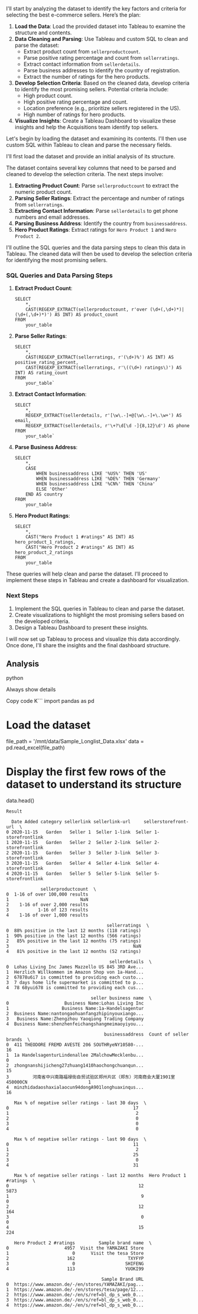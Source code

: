 
I'll start by analyzing the dataset to identify the key factors and criteria for selecting the best e-commerce sellers. Here’s the plan:

1.  **Load the Data**: Load the provided dataset into Tableau to examine the structure and contents.
2.  **Data Cleaning and Parsing**: Use Tableau and custom SQL to clean and parse the dataset:
    -   Extract product count from `sellerproductcount`.
    -   Parse positive rating percentage and count from `sellerratings`.
    -   Extract contact information from `sellerdetails`.
    -   Parse business addresses to identify the country of registration.
    -   Extract the number of ratings for the hero products.
3.  **Develop Selection Criteria**: Based on the cleaned data, develop criteria to identify the most promising sellers. Potential criteria include:
    -   High product count.
    -   High positive rating percentage and count.
    -   Location preference (e.g., prioritize sellers registered in the US).
    -   High number of ratings for hero products.
4.  **Visualize Insights**: Create a Tableau Dashboard to visualize these insights and help the Acquisitions team identify top sellers.

Let's begin by loading the dataset and examining its contents. I'll then use custom SQL within Tableau to clean and parse the necessary fields.

I'll first load the dataset and provide an initial analysis of its structure.

The dataset contains several key columns that need to be parsed and cleaned to develop the selection criteria. The next steps involve:

1.  **Extracting Product Count**: Parse `sellerproductcount` to extract the numeric product count.
2.  **Parsing Seller Ratings**: Extract the percentage and number of ratings from `sellerratings`.
3.  **Extracting Contact Information**: Parse `sellerdetails` to get phone numbers and email addresses.
4.  **Parsing Business Address**: Identify the country from `businessaddress`.
5.  **Hero Product Ratings**: Extract ratings for `Hero Product 1` and `Hero Product 2`.

I'll outline the SQL queries and the data parsing steps to clean this data in Tableau. The cleaned data will then be used to develop the selection criteria for identifying the most promising sellers.

### SQL Queries and Data Parsing Steps

1.  **Extract Product Count**:
  
    ```
    SELECT 
        *,
        CAST(REGEXP_EXTRACT(sellerproductcount, r'over (\d+(,\d+)*)|(\d+(,\d+)*)') AS INT) AS product_count
    FROM 
        your_table
    ```
2.  **Parse Seller Ratings**:
    
    ```
    SELECT 
        *,
        CAST(REGEXP_EXTRACT(sellerratings, r'(\d+)%') AS INT) AS positive_rating_percent,
        CAST(REGEXP_EXTRACT(sellerratings, r'\((\d+) ratings\)') AS INT) AS rating_count
    FROM 
        your_table` 
    ```
3.  **Extract Contact Information**:
    
    ```    
    SELECT 
        *,
        REGEXP_EXTRACT(sellerdetails, r'[\w\.-]+@[\w\.-]+\.\w+') AS email,
        REGEXP_EXTRACT(sellerdetails, r'\+?\d[\d -]{8,12}\d') AS phone
    FROM 
        your_table` 
	```
    
4.  **Parse Business Address**:
    
	```
    SELECT 
        *,
        CASE
            WHEN businessaddress LIKE '%US%' THEN 'US'
            WHEN businessaddress LIKE '%DE%' THEN 'Germany'
            WHEN businessaddress LIKE '%CN%' THEN 'China'
            ELSE 'Other'
        END AS country
    FROM 
        your_table
	```
5.  **Hero Product Ratings**:
    
    ```    
    SELECT 
        *,
        CAST("Hero Product 1 #ratings" AS INT) AS hero_product_1_ratings,
        CAST("Hero Product 2 #ratings" AS INT) AS hero_product_2_ratings
    FROM 
        your_table
    ```

These queries will help clean and parse the dataset. I'll proceed to implement these steps in Tableau and create a dashboard for visualization.

### Next Steps

1.  Implement the SQL queries in Tableau to clean and parse the dataset.
2.  Create visualizations to highlight the most promising sellers based on the developed criteria.
3.  Design a Tableau Dashboard to present these insights.

I will now set up Tableau to process and visualize this data accordingly. Once done, I'll share the insights and the final dashboard structure. ​


## Analysis

python

Always show details

Copy code
K```
import pandas as pd

# Load the dataset
file_path = '/mnt/data/Sample_Longlist_Data.xlsx'
data = pd.read_excel(file_path)

# Display the first few rows of the dataset to understand its structure
data.head()
```
Result

  Date Added category sellerlink sellerlink-url     sellerstorefront-url  \
0 2020-11-15   Garden   Seller 1  Seller 1-link  Seller 1-storefrontlink   
1 2020-11-15   Garden   Seller 2  Seller 2-link  Seller 2-storefrontlink   
2 2020-11-15   Garden   Seller 3  Seller 3-link  Seller 3-storefrontlink   
3 2020-11-15   Garden   Seller 4  Seller 4-link  Seller 4-storefrontlink   
4 2020-11-15   Garden   Seller 5  Seller 5-link  Seller 5-storefrontlink   

             sellerproductcount  \
0  1-16 of over 100,000 results   
1                           NaN   
2    1-16 of over 2,000 results   
3           1-16 of 123 results   
4    1-16 of over 1,000 results   

                                      sellerratings  \
0  88% positive in the last 12 months (118 ratings)   
1  90% positive in the last 12 months (566 ratings)   
2   85% positive in the last 12 months (75 ratings)   
3                                               NaN   
4   81% positive in the last 12 months (52 ratings)   

                                       sellerdetails  \
0  Lohas Living Inc James Mazzello US 845 3RD Ave...   
1  Herzlich Willkommen im Amazon Shop von 1a-Hand...   
2  67878u6i7 is committed to providing each custo...   
3  7 days home life supermarket is committed to p...   
4  78 68yui678 is committed to providing each cus...   

                                seller business name  \
0                     Business Name:Lohas Living Inc   
1                    Business Name:1a-Handelsagentur   
2  Business Name:nantongaohuanfangzhipinyouxiango...   
3   Business Name:Zhengzhou Yaoqiong Trading Company   
4  Business Name:shenzhenfeichangshangmeimaoyiyou...   

                                     businessaddress  Count of seller brands  \
0  411 THEODORE FREMD AVESTE 206 SOUTHRyeNY10580-...                      16   
1  1a HandelsagenturLindenallee 2MalchowMecklenbu...                       0   
2  zhongnanshijicheng27zhuang1410haochongchuanqun...                      15   
3         河南省中兴南路福禄街自贸试验区郑州片区（郑东）河南商会大厦1901室450000CN                       1   
4  minzhidadaoshaxialaocun94dongA901longhuaxinqus...                      16   

   Max % of negative seller ratings - last 30 days  \
0                                               17   
1                                                2   
2                                                0   
3                                                0   
4                                                0   

   Max % of negative seller ratings - last 90 days  \
0                                               11   
1                                                2   
2                                               25   
3                                                0   
4                                               31   

   Max % of negative seller ratings - last 12 months  Hero Product 1 #ratings  \
0                                                 12                     5873   
1                                                  9                        0   
2                                                 12                      164   
3                                                  0                        0   
4                                                 15                      224   

   Hero Product 2 #ratings         Sample brand name  \
0                     4957  Visit the YAMAZAKI Store   
1                        0      Visit the tesa Store   
2                      162                    TXYFYP   
3                        0                   SHIFENG   
4                      113                   YUOKI99   

                                    Sample Brand URL  
0  https://www.amazon.de/-/en/stores/YAMAZAKI/pag...  
1  https://www.amazon.de/-/en/stores/tesa/page/12...  
2  https://www.amazon.de/-/en/s/ref=bl_dp_s_web_0...  
3  https://www.amazon.de/-/en/s/ref=bl_dp_s_web_0...  
4  https://www.amazon.de/-/en/s/ref=bl_dp_s_web_0...
